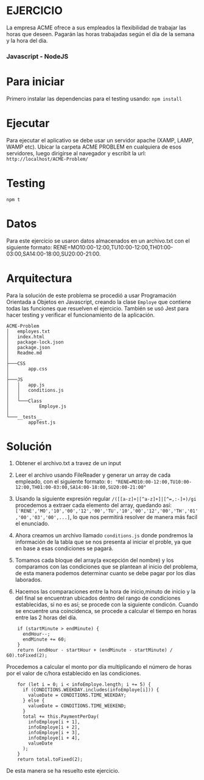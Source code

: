 # EJERCICIO
La empresa ACME ofrece a sus empleados la flexibilidad de trabajar las horas que deseen. Pagarán las horas trabajadas según el día de la semana y la hora del día.

### Javascript - NodeJS

# Para iniciar
Primero instalar las dependencias para el testing usando:
```npm install```

# Ejecutar
Para ejecutar el aplicativo se debe usar un servidor apache (XAMP, LAMP, WAMP etc).
Ubicar la carpeta ACME PROBLEM en cualquiera de esos servidores, luego dirigirse al navegador y escribit la url:
```http://localhost/ACME-Problem/```

# Testing
```npm t```

# Datos
Para este ejercicio se usaron datos almacenados en un archivo.txt con el siguiente formato:
RENE=MO10:00-12:00,TU10:00-12:00,TH01:00-03:00,SA14:00-18:00,SU20:00-21:00.

# Arquitectura

Para la solución de este problema se procedió a usar Programación Orientada a Objetos en Javascript, creando la clase ``Employe`` que contiene todas las funciones que resuelven el ejercicio. También se usó Jest para hacer testing y verificar el funcionamiento de la aplicación.

```
ACME-Problem
│   employes.txt
│   index.html
│   package-lock.json
│   package.json
│   Readme.md
│
├───CSS
│       app.css
│
├───JS
│   │   app.js
│   │   conditions.js
│   │
│   └───Class
│           Employe.js
│
└───__tests__
        appTest.js
```


# Solución
1. Obtener el archivo.txt a travez de un input
2. Leer el archivo usando FileReader y generar un array de cada empleado, con el siguiente formato:
    ```0: "RENE=MO10:00-12:00,TU10:00-12:00,TH01:00-03:00,SA14:00-18:00,SU20:00-21:00"```
3. Usando la siguiente expresión regular ``/([[a-z]+|[^a-z]+]|[^=,:-]+)/gi`` procedemos a extraer cada elemento del array, quedando así: ``['RENE','MO','10','00','12','00','TU','10','00','12','00','TH','01','00','03','00',...]``, lo que nos permitirá resolver de manera más facil el enunciado.

4. Ahora creamos un archivo llamado ``conditions.js`` donde pondremos la información de la tabla que se nos presenta al iniciar el proble, ya que en base a esas condiciones se pagará.

5. Tomamos cada bloque del array(a excepción del nombre) y los comparamos con las condiciones que se plantean al inicio del problema, de esta manera podemos determinar cuanto se debe pagar por los días laborados.

6. Hacemos las comparaciones entre la hora de inicio,minuto de inicio y la del final se encuentran ubicados dentro del rango de condiciones establecidas, si no es así; se procede con la siguiente condicón. Cuando se encuentre una coincidenca, se procede a calcular el tiempo en horas entre las 2 horas del día.

```
    if (startMinute > endMinute) {
      endHour--;
      endMinute += 60;
    }
    return (endHour - startHour + (endMinute - startMinute) / 60).toFixed(2);
```
Procedemos a calcular el monto por día multiplicando el número de horas por el valor de c/hora establecido en las condiciones.

```
    for (let i = 0; i < infoEmploye.length; i += 5) {
      if (CONDITIONS.WEEKDAY.includes(infoEmploye[i])) {
        valueDate = CONDITIONS.TIME_WEEKDAY;
      } else {
        valueDate = CONDITIONS.TIME_WEEKEND;
      }
      total += this.PaymentPerDay(
        infoEmploye[i + 1],
        infoEmploye[i + 2],
        infoEmploye[i + 3],
        infoEmploye[i + 4],
        valueDate
      );
    }
    return total.toFixed(2);
```

De esta manera se ha resuelto este ejercicio.


